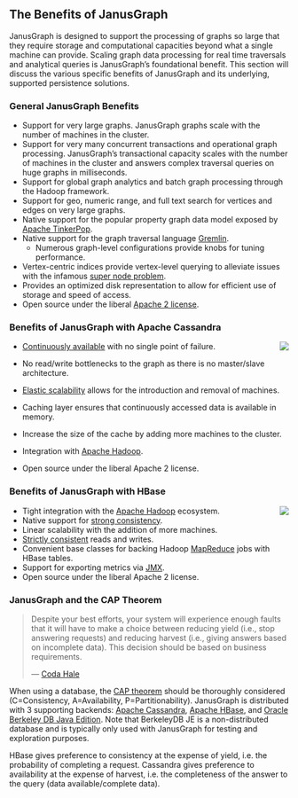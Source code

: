 ## The Benefits of JanusGraph

JanusGraph is designed to support the processing of graphs so large that
they require storage and computational capacities beyond what a single
machine can provide. Scaling graph data processing for real time
traversals and analytical queries is JanusGraph’s foundational benefit.
This section will discuss the various specific benefits of JanusGraph
and its underlying, supported persistence solutions.

### General JanusGraph Benefits

- Support for very large graphs. JanusGraph graphs scale with the
    number of machines in the cluster.
- Support for very many concurrent transactions and operational graph
    processing. JanusGraph’s transactional capacity scales with the
    number of machines in the cluster and answers complex traversal
    queries on huge graphs in milliseconds.
- Support for global graph analytics and batch graph processing
    through the Hadoop framework.
- Support for geo, numeric range, and full text search for vertices
    and edges on very large graphs.
- Native support for the popular property graph data model exposed by
    [Apache TinkerPop](https://tinkerpop.apache.org/).
- Native support for the graph traversal language
    [Gremlin](https://tinkerpop.apache.org/gremlin.html).
  - Numerous graph-level configurations provide knobs for tuning
    performance.
- Vertex-centric indices provide vertex-level querying to alleviate
    issues with the infamous [super node problem](https://www.datastax.com/blog/2012/10/solution-supernode-problem).
- Provides an optimized disk representation to allow for efficient use
    of storage and speed of access.
- Open source under the liberal [Apache 2 license](https://en.wikipedia.org/wiki/Apache_License).

### Benefits of JanusGraph with Apache Cassandra

<div style="float: right;">
    <img src="cassandra-small.svg">
</div>

-   [Continuously available](https://en.wikipedia.org/wiki/Continuous_availability)
    with no single point of failure.
-   No read/write bottlenecks to the graph as there is no master/slave
    architecture.

-   [Elastic scalability](https://en.wikipedia.org/wiki/Elastic_computing) allows
    for the introduction and removal of machines.
-   Caching layer ensures that continuously accessed data is available
    in memory.
-   Increase the size of the cache by adding more machines to the
    cluster.
-   Integration with [Apache Hadoop](https://hadoop.apache.org/).
-   Open source under the liberal Apache 2 license.

### Benefits of JanusGraph with HBase

<div style="float: right;">
    <img src="https://hbase.apache.org/images/hbase_logo.png">
</div>

-   Tight integration with the [Apache Hadoop](https://hadoop.apache.org/) ecosystem.
-   Native support for [strong consistency](https://en.wikipedia.org/wiki/Strong_consistency).
-   Linear scalability with the addition of more machines.
-   [Strictly consistent](https://en.wikipedia.org/wiki/Strict_consistency) reads and writes.
-   Convenient base classes for backing Hadoop
    [MapReduce](https://en.wikipedia.org/wiki/MapReduce) jobs with HBase
    tables.
-   Support for exporting metrics via
    [JMX](https://en.wikipedia.org/wiki/Java_Management_Extensions).
-   Open source under the liberal Apache 2 license.

### JanusGraph and the CAP Theorem

> Despite your best efforts, your system will experience enough faults
> that it will have to make a choice between reducing yield (i.e., stop
> answering requests) and reducing harvest (i.e., giving answers based
> on incomplete data). This decision should be based on business
> requirements.
>
> —  [Coda Hale](https://codahale.com/you-cant-sacrifice-partition-tolerance)

When using a database, the [CAP theorem](https://en.wikipedia.org/wiki/CAP_theorem) should be thoroughly
considered (C=Consistency, A=Availability, P=Partitionability).
JanusGraph is distributed with 3 supporting backends: [Apache Cassandra](https://cassandra.apache.org/),
 [Apache HBase](https://hbase.apache.org/), and [Oracle Berkeley DB Java Edition](https://www.oracle.com/technetwork/database/berkeleydb/overview/index-093405.html).
Note that BerkeleyDB JE is a non-distributed database and is typically
only used with JanusGraph for testing and exploration purposes.

HBase gives preference to consistency at the expense of yield, i.e. the
probability of completing a request. Cassandra gives preference to
availability at the expense of harvest, i.e. the completeness of the
answer to the query (data available/complete data).
